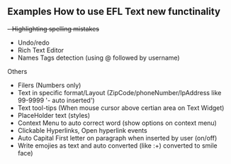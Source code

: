 ## Examples How to use EFL Text new functinality
~~- Highlighting spelling mistakes~~
- Undo/redo
- Rich Text Editor
- Names Tags detection (using @ followed by username)



Others
- Filers (Numbers only)
- Text in specific format/Layout  (ZipCode/phoneNumber/IpAddress like 99-9999 '- auto inserted')
- Text tool-tips (When mouse cursor above certian area on Text Widget)
- PlaceHolder text (styles)
- Context Menu to auto correct word (show options on context menu)
- Clickable Hyperlinks, Open hyperlink events
- Auto Capital First letter on paragraph when inserted by user (on/off)
- Write emojies as text and auto converted (like :+) converted to smile face)

